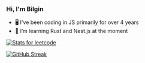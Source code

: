 ### Hi, I'm Bilgin

- 🖥️ I've been coding in JS primarily for over 4 years
- 🦀 I’m learning Rust and Nest.js at the moment

<a href="https://leetcode.com/kihlaj/" rel="some text">![Stats for leetcode](https://leetcard.jacoblin.cool/kihlaj?theme=nord&font=DM%20Sans&extension=activity)</a>
<p>
<a href="https://git.io/streak-stats"><img src="https://streak-stats.demolab.com?user=bbilginerdem&theme=aura-dark&border_radius=10&exclude_days=Sun%2CSat&card_width=500&excludeDaysLabel=DAEBD700&background=45%2C2E0000C2%2C00095CCC&ring=FF0000&border=FF000044" alt="GitHub Streak" /></a>
</p>

